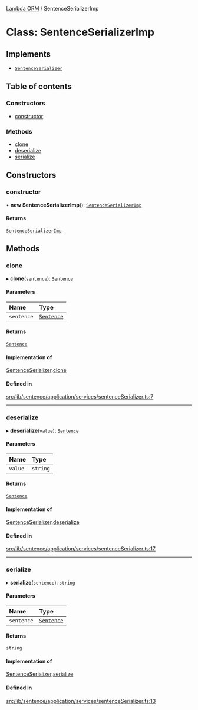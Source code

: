 [Lambda ORM](../README.md) / SentenceSerializerImp

# Class: SentenceSerializerImp

## Implements

- [`SentenceSerializer`](../interfaces/SentenceSerializer.md)

## Table of contents

### Constructors

- [constructor](SentenceSerializerImp.md#constructor)

### Methods

- [clone](SentenceSerializerImp.md#clone)
- [deserialize](SentenceSerializerImp.md#deserialize)
- [serialize](SentenceSerializerImp.md#serialize)

## Constructors

### constructor

• **new SentenceSerializerImp**(): [`SentenceSerializerImp`](SentenceSerializerImp.md)

#### Returns

[`SentenceSerializerImp`](SentenceSerializerImp.md)

## Methods

### clone

▸ **clone**(`sentence`): [`Sentence`](Sentence.md)

#### Parameters

| Name | Type |
| :------ | :------ |
| `sentence` | [`Sentence`](Sentence.md) |

#### Returns

[`Sentence`](Sentence.md)

#### Implementation of

[SentenceSerializer](../interfaces/SentenceSerializer.md).[clone](../interfaces/SentenceSerializer.md#clone)

#### Defined in

[src/lib/sentence/application/services/sentenceSerializer.ts:7](https://github.com/FlavioLionelRita/lambdaorm/blob/11da7208/src/lib/sentence/application/services/sentenceSerializer.ts#L7)

___

### deserialize

▸ **deserialize**(`value`): [`Sentence`](Sentence.md)

#### Parameters

| Name | Type |
| :------ | :------ |
| `value` | `string` |

#### Returns

[`Sentence`](Sentence.md)

#### Implementation of

[SentenceSerializer](../interfaces/SentenceSerializer.md).[deserialize](../interfaces/SentenceSerializer.md#deserialize)

#### Defined in

[src/lib/sentence/application/services/sentenceSerializer.ts:17](https://github.com/FlavioLionelRita/lambdaorm/blob/11da7208/src/lib/sentence/application/services/sentenceSerializer.ts#L17)

___

### serialize

▸ **serialize**(`sentence`): `string`

#### Parameters

| Name | Type |
| :------ | :------ |
| `sentence` | [`Sentence`](Sentence.md) |

#### Returns

`string`

#### Implementation of

[SentenceSerializer](../interfaces/SentenceSerializer.md).[serialize](../interfaces/SentenceSerializer.md#serialize)

#### Defined in

[src/lib/sentence/application/services/sentenceSerializer.ts:13](https://github.com/FlavioLionelRita/lambdaorm/blob/11da7208/src/lib/sentence/application/services/sentenceSerializer.ts#L13)
